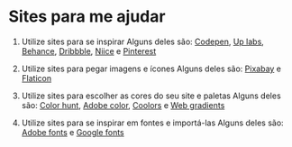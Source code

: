 
# Sites para me ajudar

1. Utilize sites para se inspirar
Alguns deles são: [Codepen](https://codepen.io/), [Up labs](https://www.uplabs.com/search?q=portfolio), [Behance](https://www.behance.net), [Dribbble](https://dribbble.com), [Niice](https://niice.co) e [Pinterest](https://br.pinterest.com)

2. Utilize sites para pegar imagens e ícones
Alguns deles são: [Pixabay](https://pixabay.com/pt/) e [Flaticon](https://www.flaticon.com/)

3. Utilize sites para escolher as cores do seu site e paletas
Alguns deles são: [Color hunt](https://colorhunt.co/), [Adobe color](https://color.adobe.com/pt/create), [Coolors](https://coolors.co/) e [Web gradients](https://webgradients.com/)

4. Utilize sites para se inspirar em fontes e importá-las
Alguns deles são: [Adobe fonts](https://fonts.adobe.com) e [Google fonts](https://fonts.google.com/)
